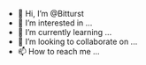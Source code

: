 - 👋 Hi, I’m @Bitturst
- 👀 I’m interested in ...
- 🌱 I’m currently learning ...
- 💞️ I’m looking to collaborate on ...
- 📫 How to reach me ...

<!---
Bitturst/Bitturst is a ✨ special ✨ repository because its `README.md` (this file) appears on your GitHub profile.
You can click the Preview link to take a look at your changes.
--->
